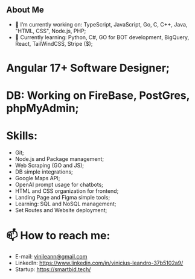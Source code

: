 ## About Me
- 🔭 I’m currently working on: TypeScript, JavaScript, Go, C, C++, Java, "HTML, CSS", Node.js, PHP;
- 🌱 Currently learning: Python, C#, GO for BOT development, BigQuery, React, TailWindCSS, Stripe ($);
# Angular 17+ Software Designer;
# DB: Working on FireBase, PostGres, phpMyAdmin;
# Skills:
- Git;
- Node.js and Package management;
- Web Scraping (GO and JS);
- DB simple integrations;
- Google Maps API;
- OpenAI prompt usage for chatbots;
- HTML and CSS organization for frontend;
- Landing Page and Figma simple tools;
- Learning: SQL and NoSQL management;
- Set Routes and Website deployment;
# 📫 How to reach me:
- E-mail: vinileann@gmail.com
- LinkedIn: https://www.linkedin.com/in/vinicius-leandro-37b5102a9/
- Startup: https://smartbid.tech/
